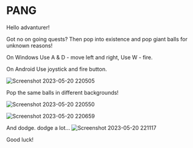 # PANG

Hello advanturer!

Got no on going quests? 
Then pop into existence and pop giant balls for unknown reasons!

On Windows 
Use A & D - move left and right,
Use W - fire.

On Android
Use joystick and fire button.


![Screenshot 2023-05-20 220505](https://github.com/Asari87/PANG/assets/105987847/d4a13f96-e28c-4ba7-8d85-4ec692877150)

Pop the same balls in different backgrounds!

![Screenshot 2023-05-20 220550](https://github.com/Asari87/PANG/assets/105987847/32289e7d-26b2-4033-aa60-7551c3646ca5)

![Screenshot 2023-05-20 220659](https://github.com/Asari87/PANG/assets/105987847/7739a05c-e0de-4f38-b2a4-09394930ced5)

And dodge. dodge a lot...
![Screenshot 2023-05-20 221117](https://github.com/Asari87/PANG/assets/105987847/1041364e-f2ab-43a6-80f3-c33e1b898392)

Good luck!
